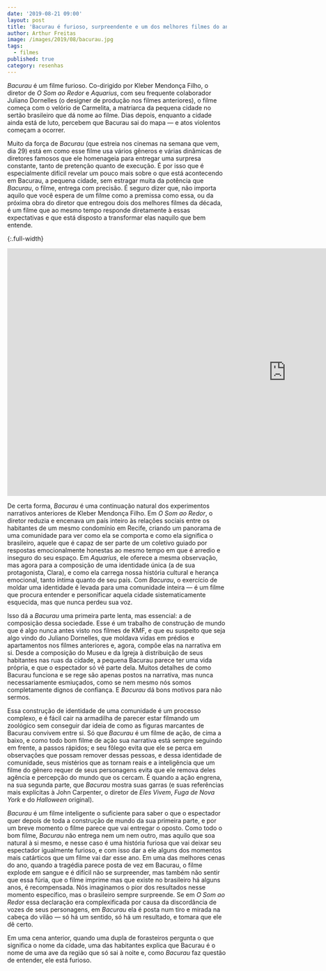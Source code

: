 ```yaml
---
date: '2019-08-21 09:00'
layout: post
title: 'Bacurau é furioso, surpreendente e um dos melhores filmes do ano'
author: Arthur Freitas
image: /images/2019/08/bacurau.jpg
tags:
  - filmes
published: true
category: resenhas
---
```


_Bacurau_ é um filme furioso. Co-dirigido por Kleber Mendonça Filho, o diretor de _O Som ao Redor_ e _Aquarius_, com seu frequente colaborador Juliano Dornelles (o designer de produção nos filmes anteriores), o filme começa com o velório de Carmelita, a matriarca da pequena cidade no sertão brasileiro que dá nome ao filme. Dias depois, enquanto a cidade ainda está de luto, percebem que Bacurau sai do mapa — e atos violentos começam a ocorrer.

Muito da força de _Bacurau_ (que estreia nos cinemas na semana que vem, dia 29) está em como esse filme usa vários gêneros e várias dinâmicas de diretores famosos que ele homenageia para entregar uma surpresa constante, tanto de pretenção quanto de execução. É por isso que é especialmente difícil revelar um pouco mais sobre o que está acontecendo em Bacurau, a pequena cidade, sem estragar muita da potência que _Bacurau_, o filme, entrega com precisão. É seguro dizer que, não importa aquilo que você espera de um filme como a premissa como essa, ou da próxima obra do diretor que entregou dois dos melhores filmes da década, é um filme que ao mesmo tempo responde diretamente à essas expectativas e que está disposto a transformar elas naquilo que bem entende.

{:.full-width}
<iframe width="1280" height="568" src="https://www.youtube.com/embed/1DPdE1MBcQc" frameborder="0" allow="accelerometer; autoplay; encrypted-media; gyroscope; picture-in-picture" allowfullscreen></iframe>

De certa forma, _Bacurau_ é uma continuação natural dos experimentos narrativos anteriores de Kleber Mendonça Filho. Em _O Som ao Redor_, o diretor reduzia e encenava um país inteiro às relações sociais entre os habitantes de um mesmo condomínio em Recife, criando um panorama de uma comunidade para ver como ela se comporta e como ela significa o brasileiro, aquele que é capaz de ser parte de um coletivo guiado por respostas emocionalmente honestas ao mesmo tempo em que é arredio e inseguro do seu espaço. Em _Aquarius_, ele oferece a mesma observação, mas agora para a composição de uma identidade única (a de sua protagonista, Clara), e como ela carrega nossa história cultural e herança emocional, tanto íntima quanto de seu país. Com _Bacurau_, o exercício de moldar uma identidade é levada para uma comunidade inteira — é um filme que procura entender e personificar aquela cidade sistematicamente esquecida, mas que nunca perdeu sua voz.

Isso dá a _Bacurau_ uma primeira parte lenta, mas essencial: a de composição dessa sociedade. Esse é um trabalho de construção de mundo que é algo nunca antes visto nos filmes de KMF, e que eu suspeito que seja algo vindo do Juliano Dornelles, que moldava vidas em prédios e apartamentos nos filmes anteriores e, agora, compõe elas na narrativa em si. Desde a composição do Museu e da Igreja à distribuição de seus habitantes nas ruas da cidade, a pequena Bacurau parece ter uma vida própria, e que o espectador só vê parte dela. Muitos detalhes de como Bacurau funciona e se rege são apenas postos na narrativa, mas nunca necessariamente esmiuçados, como se nem mesmo nós somos completamente dignos de confiança. E _Bacurau_ dá bons motivos para não sermos.

Essa construção de identidade de uma comunidade é um processo complexo, e é fácil cair na armadilha de parecer estar filmando um zoológico sem conseguir dar ideia de como as figuras marcantes de Bacurau convivem entre si. Só que _Bacurau_ é um filme de ação, de cima a baixo, e como todo bom filme de ação sua narrativa está sempre seguindo em frente, a passos rápidos; e seu fôlego evita que ele se perca em observações que possam remover dessas pessoas, e dessa identidade de comunidade, seus mistérios que as tornam reais e a inteligência que um filme do gênero requer de seus personagens evita que ele remova deles agência e percepção do mundo que os cercam. É quando a ação engrena, na sua segunda parte, que _Bacurau_ mostra suas garras (e suas referências mais explícitas à John Carpenter, o diretor de _Eles Vivem_, _Fuga de Nova York_ e do _Halloween_ original).

_Bacurau_ é um filme inteligente o suficiente para saber o que o espectador quer depois de toda a construção de mundo da sua primeira parte, e por um breve momento o filme parece que vai entregar o oposto. Como todo o bom filme, _Bacurau_ não entrega nem um nem outro, mas aquilo que soa natural à si mesmo, e nesse caso é uma história furiosa que vai deixar seu espectador igualmente furioso, e com isso dar a ele alguns dos momentos mais catárticos que um filme vai dar esse ano. Em uma das melhores cenas do ano, quando a tragédia parece posta de vez em Bacurau, o filme explode em sangue e é difícil não se surpreender, mas também não sentir que essa fúria, que o filme imprime mas que existe no brasileiro há alguns anos, é recompensada. Nós imaginamos o pior dos resultados nesse momento específico, mas o brasileiro sempre surpreende. Se em _O Som ao Redor_ essa declaração era complexificada por causa da discordância de vozes de seus personagens, em _Bacurau_ ela é posta num tiro e mirada na cabeça do vilão — só há um sentido, só há um resultado, e tomara que ele dê certo.

Em uma cena anterior, quando uma dupla de forasteiros pergunta o que significa o nome da cidade, uma das habitantes explica que Bacurau é o nome de uma ave da região que só sai à noite e, como _Bacurau_ faz questão de entender, ele está furioso.
